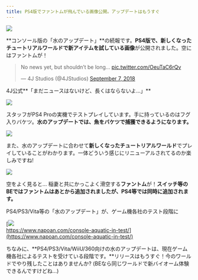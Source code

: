 ```yaml
---
title: PS4版でファントムが飛んでいる画像公開。アップデートはもうすぐ
---
```


![](https://cdn-ak.f.st-hatena.com/images/fotolife/s/sasigume/20210208/20210208121950.png)

**コンソール版の「水のアップデート」**の続報です。**PS4版で、新しくなったチュートリアルワールドで新アイテムを試している画像**が公開されました。空にはファントムが！

> No news yet, but shouldn’t be long… [pic.twitter.com/OeuTaC6rQv](https://t.co/OeuTaC6rQv)
> 
> — 4J Studios (@4JStudios) [September 7, 2018](https://twitter.com/4JStudios/status/1038069010380845065?ref_src=twsrc%5Etfw)

4J公式**「まだニュースはないけど、長くはならないよ…」**

![](https://cdn-ak.f.st-hatena.com/images/fotolife/s/sasigume/20210208/20210208110329.jpg)

スタッフがPS4 Proの実機でテストプレイしています。手に持っているのはフグ入りバケツ。**水のアップデートでは、魚をバケツで捕獲できるようになります。**

![](https://cdn-ak.f.st-hatena.com/images/fotolife/s/sasigume/20210208/20210208123455.jpg)

また、水のアップデートに合わせて**新しくなったチュートリアルワールド**でプレイしていることがわかります。一体どういう感じにリニューアルされてるのか楽しみですね!

![](https://cdn-ak.f.st-hatena.com/images/fotolife/s/sasigume/20210208/20210208090908.jpg)

空をよく見ると… 稲妻と共にかっこよく滑空する**ファントム**が！**スイッチ等のBEではファントムはあとから追加されましたが、PS4等では同時に追加されます。**

PS4/PS3/Vita等の「水のアップデート」が、ゲーム機各社のテスト段階に

[![](https://cdn-ak.f.st-hatena.com/images/fotolife/s/sasigume/20210208/20210208102133.png)  
https://www.napoan.com/console-aquatic-in-test/](https://www.napoan.com/console-aquatic-in-test/)

ちなみに、**PS4/PS3/Vita/WiiU/360向けの水のアップデートは、現在ゲーム機各社によるテストを受けている段階です。**リリースはもうすぐ！今のワールドでやり残したことはありませんか? (BEなら同じワールドで新バイオーム体験できるんですけどね…)
